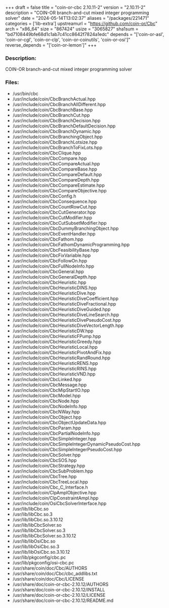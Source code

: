 +++
draft = false
title = "coin-or-cbc 2.10.11-2"
version = "2.10.11-2"
description = "COIN-OR branch-and-cut mixed integer programming solver"
date = "2024-05-14T13:02:37"
aliases = "/packages/221471"
categories = ['lib-extra']
upstreamurl = "https://github.com/coin-or/Cbc"
arch = "x86_64"
size = "867424"
usize = "3065827"
sha1sum = "bd7108449bfe68d1c1ab7c41cc8642f7824a1edc"
depends = "['coin-or-asl', 'coin-or-cgl', 'coin-or-clp', 'coin-or-coinutils', 'coin-or-osi']"
reverse_depends = "['coin-or-lemon']"
+++
### Description: 
COIN-OR branch-and-cut mixed integer programming solver

### Files: 
* /usr/bin/cbc
* /usr/include/coin/CbcBranchActual.hpp
* /usr/include/coin/CbcBranchAllDifferent.hpp
* /usr/include/coin/CbcBranchBase.hpp
* /usr/include/coin/CbcBranchCut.hpp
* /usr/include/coin/CbcBranchDecision.hpp
* /usr/include/coin/CbcBranchDefaultDecision.hpp
* /usr/include/coin/CbcBranchDynamic.hpp
* /usr/include/coin/CbcBranchingObject.hpp
* /usr/include/coin/CbcBranchLotsize.hpp
* /usr/include/coin/CbcBranchToFixLots.hpp
* /usr/include/coin/CbcClique.hpp
* /usr/include/coin/CbcCompare.hpp
* /usr/include/coin/CbcCompareActual.hpp
* /usr/include/coin/CbcCompareBase.hpp
* /usr/include/coin/CbcCompareDefault.hpp
* /usr/include/coin/CbcCompareDepth.hpp
* /usr/include/coin/CbcCompareEstimate.hpp
* /usr/include/coin/CbcCompareObjective.hpp
* /usr/include/coin/CbcConfig.h
* /usr/include/coin/CbcConsequence.hpp
* /usr/include/coin/CbcCountRowCut.hpp
* /usr/include/coin/CbcCutGenerator.hpp
* /usr/include/coin/CbcCutModifier.hpp
* /usr/include/coin/CbcCutSubsetModifier.hpp
* /usr/include/coin/CbcDummyBranchingObject.hpp
* /usr/include/coin/CbcEventHandler.hpp
* /usr/include/coin/CbcFathom.hpp
* /usr/include/coin/CbcFathomDynamicProgramming.hpp
* /usr/include/coin/CbcFeasibilityBase.hpp
* /usr/include/coin/CbcFixVariable.hpp
* /usr/include/coin/CbcFollowOn.hpp
* /usr/include/coin/CbcFullNodeInfo.hpp
* /usr/include/coin/CbcGeneral.hpp
* /usr/include/coin/CbcGeneralDepth.hpp
* /usr/include/coin/CbcHeuristic.hpp
* /usr/include/coin/CbcHeuristicDINS.hpp
* /usr/include/coin/CbcHeuristicDive.hpp
* /usr/include/coin/CbcHeuristicDiveCoefficient.hpp
* /usr/include/coin/CbcHeuristicDiveFractional.hpp
* /usr/include/coin/CbcHeuristicDiveGuided.hpp
* /usr/include/coin/CbcHeuristicDiveLineSearch.hpp
* /usr/include/coin/CbcHeuristicDivePseudoCost.hpp
* /usr/include/coin/CbcHeuristicDiveVectorLength.hpp
* /usr/include/coin/CbcHeuristicDW.hpp
* /usr/include/coin/CbcHeuristicFPump.hpp
* /usr/include/coin/CbcHeuristicGreedy.hpp
* /usr/include/coin/CbcHeuristicLocal.hpp
* /usr/include/coin/CbcHeuristicPivotAndFix.hpp
* /usr/include/coin/CbcHeuristicRandRound.hpp
* /usr/include/coin/CbcHeuristicRENS.hpp
* /usr/include/coin/CbcHeuristicRINS.hpp
* /usr/include/coin/CbcHeuristicVND.hpp
* /usr/include/coin/CbcLinked.hpp
* /usr/include/coin/CbcMessage.hpp
* /usr/include/coin/CbcMipStartIO.hpp
* /usr/include/coin/CbcModel.hpp
* /usr/include/coin/CbcNode.hpp
* /usr/include/coin/CbcNodeInfo.hpp
* /usr/include/coin/CbcNWay.hpp
* /usr/include/coin/CbcObject.hpp
* /usr/include/coin/CbcObjectUpdateData.hpp
* /usr/include/coin/CbcParam.hpp
* /usr/include/coin/CbcPartialNodeInfo.hpp
* /usr/include/coin/CbcSimpleInteger.hpp
* /usr/include/coin/CbcSimpleIntegerDynamicPseudoCost.hpp
* /usr/include/coin/CbcSimpleIntegerPseudoCost.hpp
* /usr/include/coin/CbcSolver.hpp
* /usr/include/coin/CbcSOS.hpp
* /usr/include/coin/CbcStrategy.hpp
* /usr/include/coin/CbcSubProblem.hpp
* /usr/include/coin/CbcTree.hpp
* /usr/include/coin/CbcTreeLocal.hpp
* /usr/include/coin/Cbc_C_Interface.h
* /usr/include/coin/ClpAmplObjective.hpp
* /usr/include/coin/ClpConstraintAmpl.hpp
* /usr/include/coin/OsiCbcSolverInterface.hpp
* /usr/lib/libCbc.so
* /usr/lib/libCbc.so.3
* /usr/lib/libCbc.so.3.10.12
* /usr/lib/libCbcSolver.so
* /usr/lib/libCbcSolver.so.3
* /usr/lib/libCbcSolver.so.3.10.12
* /usr/lib/libOsiCbc.so
* /usr/lib/libOsiCbc.so.3
* /usr/lib/libOsiCbc.so.3.10.12
* /usr/lib/pkgconfig/cbc.pc
* /usr/lib/pkgconfig/osi-cbc.pc
* /usr/share/coin/doc/Cbc/AUTHORS
* /usr/share/coin/doc/Cbc/cbc_addlibs.txt
* /usr/share/coin/doc/Cbc/LICENSE
* /usr/share/doc/coin-or-cbc-2.10.12/AUTHORS
* /usr/share/doc/coin-or-cbc-2.10.12/INSTALL
* /usr/share/doc/coin-or-cbc-2.10.12/LICENSE
* /usr/share/doc/coin-or-cbc-2.10.12/README.md

